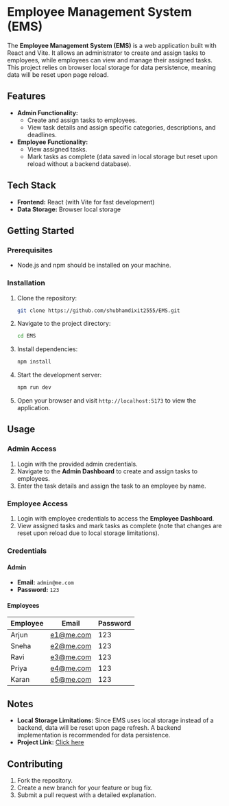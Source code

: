 
# Employee Management System (EMS)

The **Employee Management System (EMS)** is a web application built with React and Vite. It allows an administrator to create and assign tasks to employees, while employees can view and manage their assigned tasks. This project relies on browser local storage for data persistence, meaning data will be reset upon page reload.

## Features

- **Admin Functionality:**
  - Create and assign tasks to employees.
  - View task details and assign specific categories, descriptions, and deadlines.
- **Employee Functionality:**
  - View assigned tasks.
  - Mark tasks as complete (data saved in local storage but reset upon reload without a backend database).

## Tech Stack

- **Frontend:** React (with Vite for fast development)
- **Data Storage:** Browser local storage

## Getting Started

### Prerequisites

- Node.js and npm should be installed on your machine.

### Installation

1. Clone the repository:

   ```bash
   git clone https://github.com/shubhamdixit2555/EMS.git
   ```

2. Navigate to the project directory:

   ```bash
   cd EMS
   ```

3. Install dependencies:

   ```bash
   npm install
   ```

4. Start the development server:

   ```bash
   npm run dev
   ```

5. Open your browser and visit `http://localhost:5173` to view the application.

## Usage

### Admin Access
1. Login with the provided admin credentials.
2. Navigate to the **Admin Dashboard** to create and assign tasks to employees.
3. Enter the task details and assign the task to an employee by name.

### Employee Access
1. Login with employee credentials to access the **Employee Dashboard**.
2. View assigned tasks and mark tasks as complete (note that changes are reset upon reload due to local storage limitations).

### Credentials

#### Admin
- **Email:** `admin@me.com`
- **Password:** `123`

#### Employees

| Employee  | Email            | Password |
|-----------|-------------------|----------|
| Arjun     | e1@me.com        | 123      |
| Sneha     | e2@me.com        | 123      |
| Ravi      | e3@me.com        | 123      |
| Priya     | e4@me.com        | 123      |
| Karan     | e5@me.com        | 123      |

## Notes

- **Local Storage Limitations:** Since EMS uses local storage instead of a backend, data will be reset upon page refresh. A backend implementation is recommended for data persistence.
- **Project Link:** [Click here](https://project-ems.netlify.app/)

## Contributing

1. Fork the repository.
2. Create a new branch for your feature or bug fix.
3. Submit a pull request with a detailed explanation.
